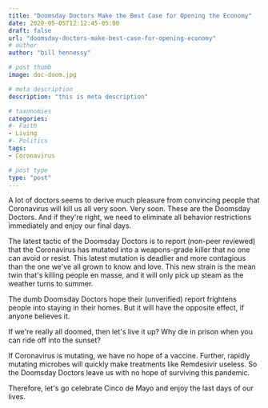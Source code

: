 ```yaml
---
title: "Doomsday Doctors Make the Best Case for Opening the Economy"
date: 2020-05-05T12:12:45-05:00
draft: false
url: "doomsday-doctors-make-best-case-for-opening-economy"
# author
author: "bill hennessy"

# post thumb
image: doc-doom.jpg

# meta description
description: "this is meta description"

# taxonomies
categories: 
#- Faith
- Living
#- Politics
tags:
- Coronavirus

# post type
type: "post"
---
```


A lot of doctors seems to derive much pleasure from convincing people that Coronavirus will kill us all very soon. Very soon. These are the Doomsday Doctors. And if they're right, we need to eliminate all behavior restrictions immediately and enjoy our final days. 

The latest tactic of the Doomsday Doctors is to report (non-peer reviewed) that the Coronavirus has mutated into a weapons-grade killer that no one can avoid or resist. This latest mutation is deadlier and more contagious than the one we've all grown to know and love. This new strain is the mean twin that's killing people en masse, and it will only pick up steam as the weather turns to summer. 

The dumb Doomsday Doctors hope their (unverified) report frightens people into staying in their homes. But it will have the opposite effect, if anyone believes it. 

If we're really all doomed, then let's live it up? Why die in prison when you can ride off into the sunset? 

If Coronavirus is mutating, we have no hope of a vaccine. Further, rapidly mutating microbes will quickly make treatments like Remdesivir useless. So the Doomsday Doctors leave us with no hope of surviving this pandemic.

Therefore, let's go celebrate Cinco de Mayo and enjoy the last days of our lives. 